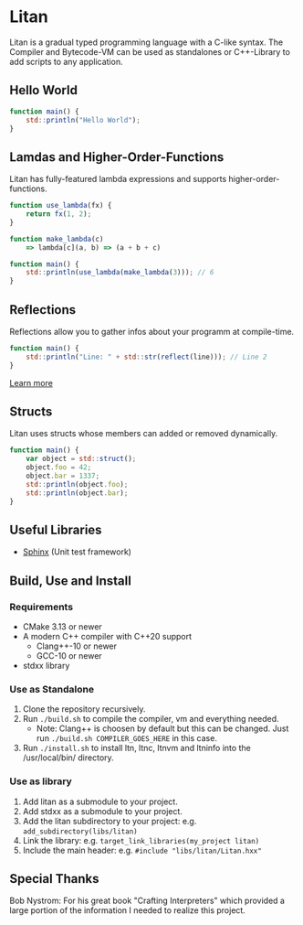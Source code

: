 # Litan

Litan is a gradual typed programming language with a C-like syntax.
The Compiler and Bytecode-VM can be used as standalones or C++-Library to add scripts to any application.

## Hello World

```js
function main() {
    std::println("Hello World");
}
```

## Lamdas and Higher-Order-Functions

Litan has fully-featured lambda expressions and supports higher-order-functions.

```js
function use_lambda(fx) {
    return fx(1, 2);
}

function make_lambda(c) 
    => lambda[c](a, b) => (a + b + c)

function main() {
    std::println(use_lambda(make_lambda(3))); // 6
}
```

## Reflections

Reflections allow you to gather infos about your programm at compile-time.

```js
function main() {
    std::println("Line: " + std::str(reflect(line))); // Line 2
}
```

[Learn more](/doc/language/Reflection.md)

## Structs

Litan uses structs whose members can added or removed dynamically.

```js
function main() {
    var object = std::struct();
    object.foo = 42;
    object.bar = 1337;
    std::println(object.foo);
    std::println(object.bar);
}
```

## Useful Libraries

- [Sphinx](https://github.com/JeneLitsch/Sphinx) (Unit test framework)

## Build, Use and Install

### Requirements

- CMake 3.13 or newer
- A modern C++ compiler with C++20 support
  - Clang++-10 or newer
  - GCC-10 or newer
- stdxx library

### Use as Standalone

1. Clone the repository recursively.
2. Run `./build.sh` to compile the compiler, vm and everything needed. 
   - Note: Clang++ is choosen by default but this can be changed.
Just run `./build.sh COMPILER_GOES_HERE` in this case.
3. Run `./install.sh` to install ltn, ltnc, ltnvm and ltninfo into the /usr/local/bin/ directory.

### Use as library

1. Add litan as a submodule to your project.
2. Add stdxx as a submodule to your project.
3. Add the litan subdirectory to your project: e.g. `add_subdirectory(libs/litan)`
4. Link the library: e.g. `target_link_libraries(my_project litan)`
5. Include the main header: e.g. `#include "libs/litan/Litan.hxx"`


## Special Thanks

Bob Nystrom: For his great book "Crafting Interpreters" which provided a large portion of the information I needed to realize this project. 